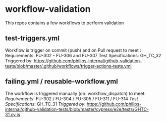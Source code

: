 # workflow-validation

This repos contains a few workflows to perform validation

## test-triggers.yml

Workflow is trigger on commit (push) and on Pull request to meet :
Requirements:  FU-302 - FU-306 and FU-307 
Test Specifications: GH_TC_32
Triggered by: https://github.com/philips-internal/github-validation-tests/blob/master/.github/workflows/trigger-actions-tests.yml 

## failing.yml / reusable-workflow.yml

The workflow is triggered manually (on: workflow_dispatch) to meet:
*Requirements*: FU-302 / FU-304 / FU-305 / FU-311 / FU-314
*Test Specifications*: GH_TC_31
*Triggered by*: https://github.com/philips-internal/github-validation-tests/blob/master/cypress/e2e/tests/GHTC-31.cy.js

